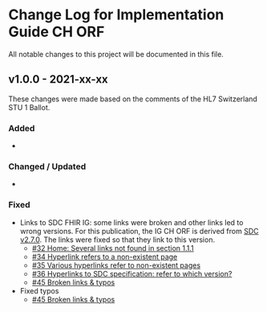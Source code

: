 # Change Log for Implementation Guide CH ORF
All notable changes to this project will be documented in this file.   

## v1.0.0 - 2021-xx-xx
These changes were made based on the comments of the HL7 Switzerland STU 1 Ballot.

### Added
* 

   
### Changed / Updated
* 

 
### Fixed
* Links to SDC FHIR IG: some links were broken and other links led to wrong versions. For this publication, the IG CH ORF is derived from [SDC v2.7.0](http://hl7.org/fhir/uv/sdc/2019May/). The links were fixed so that they link to this version.
   * [#32 Home: Several links not found in section 1.1.1](https://github.com/hl7ch/ch-orf/issues/32)
   * [#34 Hyperlink refers to a non-existent page](https://github.com/hl7ch/ch-orf/issues/34)
   * [#35 Various hyperlinks refer to non-existent pages](https://github.com/hl7ch/ch-orf/issues/35)
   * [#36 Hyperlinks to SDC specification: refer to which version?](https://github.com/hl7ch/ch-orf/issues/36)
   * [#45 Broken links & typos](https://github.com/hl7ch/ch-orf/issues/45)
* Fixed typos
   * [#45 Broken links & typos](https://github.com/hl7ch/ch-orf/issues/45)